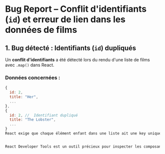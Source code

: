 #  Bug Report – Conflit d'identifiants (`id`) et erreur de lien dans les données de films

##  1. Bug détecté : Identifiants (`id`) dupliqués

Un **conflit d'identifiants** a été détecté lors du rendu d'une liste de films avec `.map()` dans React.

###  Données concernées :
```js
{
  id: 2,
  title: "Her",
  ...
},
{
  id: 2, //  Identifiant dupliqué
  title: "The Lobster",
  ...
}
React exige que chaque élément enfant dans une liste ait une key unique. Ce doublon (id: 2) a provoqué un comportement incohérent dans le DOM virtuel.


React Developer Tools est un outil précieux pour inspecter les composants React, mais il ne détecte pas tous les types de bugs.



